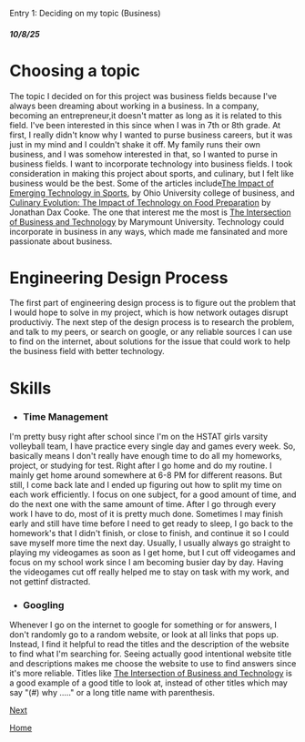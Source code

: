 Entry 1: Deciding on my topic (Business)
##### 10/8/25

# Choosing a topic

The topic I decided on for this project was business fields because I've always been dreaming about working in a business. In a company, becoming an entrepreneur,it doesn't matter as long as it is related to this field. I've been interested in this since when I was in 7th or 8th grade. At first, I really didn't know why I wanted to purse business careers, but it was just in my mind and I couldn't shake it off. My family runs their own business, and I was somehow interested in that, so I wanted to purse in business fields. I want to incorporate technology into business fields. I took consideration in making this project about sports, and culinary, but I felt like business would be the best. Some of the articles include[The Impact of Emerging Technology in Sports](https://www.ohio.edu/business/academics/graduate/professional-master-sports-administration/resources/technology-sports), by Ohio University college of business, and [Culinary Evolution: The Impact of Technology on Food Preparation](https://daxcooke.net/culinary-evolution-the-impact-of-technology-on-food-preparation/) by Jonathan Dax Cooke. The one that interest me the most is [The Intersection of Business and Technology](https://online.marymount.edu/blog/intersection-business-and-technology) by Marymount University. Technology could incorporate in business in any ways, which made me fansinated and more passionate about business.


# Engineering Design Process
The first part of engineering design process is to figure out the problem that I would hope to solve in my project, which is how network outages disrupt productiviy. The next step of the design process is to research the problem, and talk to my peers, or search on google, or any reliable sources I can use to find on the internet, about solutions for the issue that could work to help the business field with better technology.


# Skills
<ul>
  <li> <h3>Time Management </h3> </li>
</ul>

I'm pretty busy right after school since I'm on the HSTAT girls varsity volleyball team, I have practice every single day and games every week. So, basically means I don't really have enough time to do all my homeworks, project, or studying for test. Right after I go home and do my routine. I mainly get home around somewhere at 6-8 PM for different reasons. But still, I come back late and I ended up figuring out how to split my time on each work efficiently. I focus on one subject, for a good amount of time, and do the next one with the same amount of time. After I go through every work I have to do, most of it is pretty much done. Sometimes I may finish early and still have time before I need to get ready to sleep, I go back to the homework's that I didn't finish, or close to finish, and continue it so I could save myself more time the next day. Usually, I usually always go straight to playing my videogames as soon as I get home, but I cut off videogames and focus on my school work since I am becoming busier day by day. Having the videogames cut off really helped me to stay on task with my work, and not gettinf distracted. 

<ul>
  <li> <h3> Googling </h3> </li>
</ul>

Whenever I go on the internet to google for something or for answers, I don't randomly go to a random website, or look at all links that pops up. Instead, I find it helpful to read the titles and the description of the website to find what I'm searching for. Seeing actually good intentional website title and descriptions makes me choose the website to use to find answers since it's more reliable. Titles like [The Intersection of Business and Technology](https://online.marymount.edu/blog/intersection-business-and-technology) is a good example of a good title to look at, instead of other titles which may say "(#) why ....." or a long title name with parenthesis. 










[Next](entry02.md)

[Home](../README.md)
